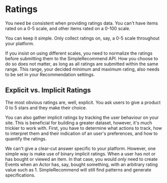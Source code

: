 # Ratings
You need be consistent when providing ratings data. You can't have items rated on a 0-5 scale, and other items rated on a 0-100 scale.

You can keep it simple. Only collect ratings on, say, a 0-5 scale throughout your platform. 

If you insist on using different scales, you need to normalize the ratings before submitting them to the SimpleRecommend API. How you choose to do so does not matter, as long as all ratings are submitted within the same range. This range, your decided minimum and maximum rating, also needs to be set in your Recommendation settings.

## Explicit vs. Implicit Ratings
The most obvious ratings are, well, explicit. You ask users to give a product 0 to 5 stars and they make their choice. 

You can also gather implicit ratings by tracking the user behaviour on your site. This is beneficial for building a greater dataset, however, it's much trickier to work with. First, you have to determine what actions to track, how to interpret them and their indication of an user's preferences, and how to quantify the ratings.

We can't give a clear-cut answer specific to your platform. However, one simple way is make use of binary implicit ratings. When a user has not or has bought or viewed an item. In that case, you would *only* need to create Events when an Actor has, say, bought something, with an arbitrary rating value such as 1. SimpleRecommend will still find patterns and generate specifications.

